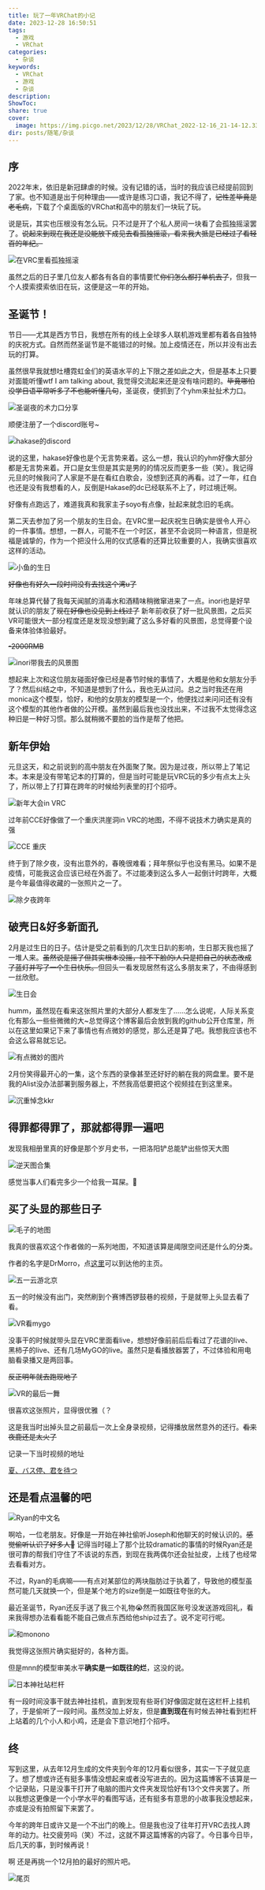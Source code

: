 ```yaml
---
title: 玩了一年VRChat的小记
date: 2023-12-28 16:50:51
tags:
  - 游戏
  - VRChat
categories:
  - 杂谈
keywords:
  - VRChat
  - 游戏
  - 杂谈
description: 
ShowToc: 
share: true
cover:
  image: https://img.picgo.net/2023/12/28/VRChat_2022-12-16_21-14-12.330_1920x1080e0f223a3b3bbce58.png
dir: posts/随笔/杂谈
---
```


## 序

2022年末，依旧是新冠肆虐的时候。没有记错的话，当时的我应该已经提前回到了家。也不知道是出于何种理由——或许是练习口语，我记不得了，~~记性差毕竟是老毛病~~，下载了个桌面版的VRChat和高中的朋友们一块玩了玩。

说是玩，其实也压根没有怎么玩。只不过是开了个私人房间一块看了会孤独摇滚罢了。~~说起来到现在我还是没能放下成见去看孤独摇滚，看来我大抵是已经过了看轻百的年纪。~~

![在VRC里看孤独摇滚](https://img.picgo.net/2023/12/28/VRChat_2022-12-16_21-14-12.330_1920x1080e0f223a3b3bbce58.png)

虽然之后的日子里几位友人都各有各自的事情要忙~~你们怎么都打单机去了~~，但我一个人摸索摸索依旧在玩，这便是这一年的开始。

## 圣诞节！

节日——尤其是西方节日，我想在所有的线上全球多人联机游戏里都有着各自独特的庆祝方式。自然而然圣诞节是不能错过的时候。加上疫情还在，所以并没有出去玩的打算。

虽然很早我就想吐槽霓虹金们的英语水平的上下限之差如此之大，但是基本上只要对面能听懂wtf I am talking about, 我觉得交流起来还是没有啥问题的。~~毕竟哪怕没学日语平常听多了不也能听懂几句~~，圣诞夜，便抓到了个yhm来扯扯术力口。

![圣诞夜的术力口分享](https://img.picgo.net/2023/12/28/VRChat_2022-12-24_21-55-20.520_1920x10807ac6bbbbf31f606b.png)

顺便注册了一个discord账号~

![hakase的discord](https://img.picgo.net/2023/12/28/VRChat_2022-12-25_16-38-44.622_1920x1080037f1b72ba9c99ab.png)

说的这里，hakase好像也是个无言势来着。这么一想，我认识的yhm好像大部分都是无言势来着。开口是女生但是其实是男的的情况反而更多一些（笑）。我记得元旦的时候我问了人家是不是在看红白歌会，没想到还真的再看。过了一年，红白也还是没有我想看的人，反倒是Hakase的dc已经联系不上了，时过境迁啊。

好像有点跑远了，难道我真和我家主子soyo有点像，扯起来就念旧的毛病。

第二天去参加了另一个朋友的生日会。在VRC里一起庆祝生日确实是很令人开心的一件事情。想想，一群人，可能不在一个时区，甚至不会说同一种语言，但是祝福是诚挚的，作为一个把没什么用的仪式感看的还算比较重要的人，我确实很喜欢这样的活动。

![小鱼的生日](https://img.picgo.net/2023/12/28/VRChat_2022-12-26_00-02-13.020_1920x108057d55655578e00f4.png)

~~好像也有好久一段时间没有去找这个湾u了~~

年味总算代替了我每天闻腻的消毒水和酒精味稍微窜进来了一点。inori也是好早就认识的朋友了~~现在好像也没见到上线过了~~ 新年前收获了好一批风景图，之后买VR可能很大一部分程度还是发现没想到藏了这么多好看的风景图，总觉得要个设备来体验体验最好。

~~-2000RMB~~

![inori带我去的风景图](https://img.picgo.net/2023/12/28/VRChat_2022-12-30_18-02-00.767_1920x1080d67cdc079d902834.png)

想起来上次和这位朋友碰面好像已经是春节时候的事情了，大概是他和女朋友分手了？然后纠结之中，不知道是想到了什么，我也无从过问。总之当时我还在用monica这个模型，恰好，和他的女朋友的模型是一个，他便找过来问问还有没有这个模型的其他作者做的公开模。虽然到最后我也没找出来，不过我不太觉得念这种旧是一种好习惯。那么就稍微不要脸的当作是帮了他把。

## 新年伊始

元旦这天，和之前说到的高中朋友在外面聚了聚。因为是过夜，所以带上了笔记本。本来是没有带笔记本的打算的，但是当时可能是玩VRC玩的多少有点太上头了，所以带上了打算在跨年的时候给列表里的打个招呼。

![新年大会in VRC](https://img.picgo.net/2023/12/28/image95327f2c09b911bc.png)

过年前CCE好像做了一个重庆洪崖洞in VRC的地图，不得不说技术力确实是真的强

![CCE 重庆](https://img.picgo.net/2023/12/28/imageddf944af94ccab76.png)

终于到了除夕夜，没有出意外的，春晚很难看；拜年祭似乎也没有黑马。如果不是疫情，可能我这会应该已经在外面了。不过能凑到这么多人一起倒计时跨年，大概是今年最值得收藏的一张照片之一了。

![除夕夜跨年](https://img.picgo.net/2023/12/28/VRChat_2023-01-21_00-33-34.360_3840x2160ba4b193294951d64.png)

## 破壳日&好多新面孔

2月是过生日的日子。估计是受之前看到的几次生日趴的影响，生日那天我也摇了一堆人来。~~虽然说是摇了但其实根本没摇，拉不下脸的i人只是把自己的状态改成了蓝灯并写了一个生日快乐。~~但回头一看发现居然有这么多朋友来了，不由得感到一丝欣慰。

![生日会](https://img.picgo.net/2023/12/28/VRChat_2023-02-24_23-23-15.487_3840x216010179b886e3c3d262.png)

humm，虽然现在看来这张照片里的大部分人都发生了……怎么说呢，人际关系变化有那么一些些微微的大~总觉得这个博客最后会放到我的github公开仓库里，所以在这里如果记下来了事情也有点微妙的感觉，那么还是算了吧。我想我应该也不会这么容易就忘记。

![有点微妙的图片](https://img.picgo.net/2023/12/28/VRChat_2023-02-17_22-09-43.060_1920x1080968b68ea0a5a82a6.png)

2月份笑得最开心的一集，这个东西的录像甚至还好好的躺在我的网盘里。要不是我的Alist没办法部署到服务器上，不然我高低要把这个视频挂在到这里来。

![沉重悼念kkr](https://img.picgo.net/2023/12/28/VRChat_2023-02-21_22-54-52.048_1920x10806febc8af7a4f4c8b.png)

## 得罪都得罪了，那就都得罪一遍吧

发现我相册里真的好像是那个岁月史书，一把洛阳铲总能铲出些惊天大图

![逆天图合集](https://img.picgo.net/2023/12/28/-1a35aca47ff4c5080.jpeg)

感觉当事人们看完多少一个给我一耳屎。🫤

## 买了头显的那些日子

![毛子的地图](https://img.picgo.net/2023/12/28/out_www.yalijuda.com_vrchat_2023-04-21_18-00-40.026_2560x1440_9KLzj4205Uec7732163554f735.png)

我真的很喜欢这个作者做的一系列地图，不知道该算是阈限空间还是什么的分类。

作者的名字是DrMorro，点[这里](https://vrchat.com/home/user/usr_d97e5584-51ac-4f67-afee-48e7f947eb3b)可以到达他的主页。

![五一云游北京](https://img.picgo.net/2023/12/28/VRChat_2023-04-30_09-54-57.701_2560x14404fe84f5372cf8c2d.png)

五一的时候没有出门，突然刷到个赛博西锣鼓巷的视频，于是就带上头显去看了看。

![VR看mygo](https://img.picgo.net/2023/12/28/out_www.yalijuda.com_vrchat_2023-07-28_21-14-24.674_2560x1440_KnfSLdjWgwf5894b53103a1a68.png)

没事干的时候就带头显在VRC里面看live，想想好像前前后后看过了花谱的live、黑柿子的live、还有几场MyGO的live。虽然只是看播放器罢了，不过体验和用电脑看录播又是两回事。

~~反正明年就去跑现地了~~

![VR的最后一舞](https://img.picgo.net/2023/12/28/out_www.yalijuda.com_vrchat_2023-08-19_16-55-29.749_2560x1440_P6VahmwJ8ubecbc1e49e7943ab.png)

很喜欢这张照片，显得很优雅（？

这是我当时出掉头显之前最后一次上全身录视频，记得播放居然意外的还行。~~看来夜鹿还是太火了~~

记录一下当时视频的地址

[夏、バス停、君を待つ](https://www.bilibili.com/video/BV1Sj411B7mt/)

## 还是看点温馨的吧

![Ryan的中文名](https://img.picgo.net/2023/12/28/out_www.yalijuda.com_vrchat_2023-04-12_22-35-55.482_2560x1440_Z5gWmvYHky9f02aac1a99a74dd.png)

啊哈，一位老朋友。好像是一开始在神社偷听Joseph和他聊天的时候认识的。~~感觉偷听认识了好多人👀~~ 记得当时碰上了那个比较dramatic的事情的时候Ryan还是很可靠的帮我们守住了不该说的东西，到现在我两偶尔还会扯扯皮，上线了也经常去看看对方。

不过，Ryan的毛病嘛——有点对某部位的两块脂肪过于执着了，导致他的模型虽然可能几天就换一个，但是某个地方的size倒是一如既往夸张的大。

最近圣诞节，Ryan还反手送了我三个礼物😭然而我国区账号没发送游戏回礼，看来我得想办法看看能不能自己做点东西给他ship过去了。说不定可行呢。

![和monono](https://img.picgo.net/2023/12/28/out_www.yalijuda.com_vrchat_2023-05-04_16-04-39.519_2560x1440_Vw0SvzMdxI6c51049e5dcab58d.png)

我觉得这张照片确实挺好的，各种方面。

但是mnn的模型审美水平**确实是一如既往的烂**，这没的说。

![日本神社站栏杆](https://img.picgo.net/2023/12/28/out_www.yalijuda.com_vrchat_2023-01-01_21-36-19.038_1920x1080_sTOtGoNRzl17df4e2ab7ad30dc.png)

有一段时间没事干就去神社挂机，直到发现有些哥们好像固定就在这栏杆上挂机了，于是偷听了一段时间。虽然没加上好友，但是**直到现在**有时候去神社看到栏杆上站着的几个小人和小鸡，还是会下意识地打个招呼。

## 终

写到这里，从去年12月生成的文件夹到今年的12月看似很多，其实一下子就见底了。想了想或许还有挺多事情没想起来或者没写进去的。因为这篇博客不该算是一个记录贴，只是没事干打开了电脑的图片文件夹发现恰好有13个文件夹罢了。所以我想这更像是一个小学水平的看图写话，还有挺多有意思的小故事我没想起来，亦或是没有拍照留下来罢了。

今年的跨年日或许又是一个不出门的晚上。但是我也没了往年打开VRC去找人跨年的动力。社交疲劳吗（笑）不过，这就不算这篇博客的内容了。今日事今日毕，后几天的事，到时候再说！

啊 还是再挑一个12月拍的最好的照片吧。

![尾页](https://img.picgo.net/2023/12/28/out_www.yalijuda.com_vrchat_2023-12-15_20-55-58.461_2560x1440_fBxAvQwULY1b47f5c97c7856dd.png)

